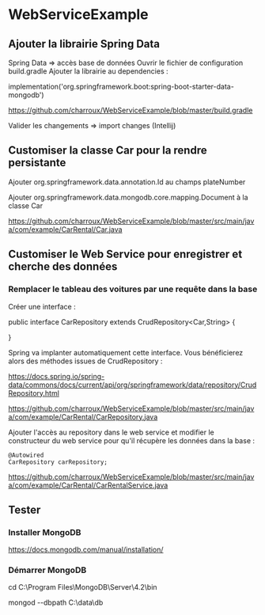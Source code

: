 # WebServiceExample

## Ajouter la librairie Spring Data

Spring Data => accès base de données
Ouvrir le fichier de configuration build.gradle
Ajouter la librairie au dependencies :

implementation('org.springframework.boot:spring-boot-starter-data-mongodb')

https://github.com/charroux/WebServiceExample/blob/master/build.gradle

Valider les changements => import changes (Intellij)

## Customiser la classe Car pour la rendre persistante

Ajouter org.springframework.data.annotation.Id au champs plateNumber

Ajouter org.springframework.data.mongodb.core.mapping.Document à la classe Car

https://github.com/charroux/WebServiceExample/blob/master/src/main/java/com/example/CarRental/Car.java

## Customiser le Web Service pour enregistrer et cherche des données

### Remplacer le tableau des voitures par une requête dans la base

Créer une interface : 

public interface CarRepository extends CrudRepository<Car,String> {

}

Spring va implanter automatiquement cette interface. Vous bénéficierez alors des méthodes issues de CrudRepository : 

https://docs.spring.io/spring-data/commons/docs/current/api/org/springframework/data/repository/CrudRepository.html

https://github.com/charroux/WebServiceExample/blob/master/src/main/java/com/example/CarRental/CarRepository.java

Ajouter l'accès au repository dans le web service et modifier le constructeur du web service pour qu'il récupère les données dans la base :

	@Autowired
	CarRepository carRepository;
    
https://github.com/charroux/WebServiceExample/blob/master/src/main/java/com/example/CarRental/CarRentalService.java


## Tester

### Installer MongoDB

https://docs.mongodb.com/manual/installation/

### Démarrer MongoDB

cd C:\Program Files\MongoDB\Server\4.2\bin

mongod --dbpath C:\data\db

